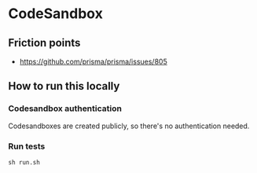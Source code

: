 # CodeSandbox

## Friction points

- https://github.com/prisma/prisma/issues/805

## How to run this locally

### Codesandbox authentication

Codesandboxes are created publicly, so there's no authentication needed.

### Run tests

```shell script
sh run.sh
```
